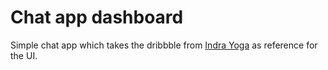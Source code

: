 # Chat app dashboard

Simple chat app which takes the dribbble from [Indra Yoga](https://dribbble.com/shots/17429978-Chatting-App-Dashboard/attachments/12559451?mode=media) as reference for the UI.
